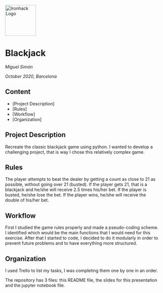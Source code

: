 <img src="https://bit.ly/2VnXWr2" alt="Ironhack Logo" width="100"/>

# Blackjack
*Miguel Simón*

*October 2020, Barcelona*

## Content
- [Project Description]
- [Rules]
- [Workflow]
- [Organization]

## Project Description
Recreate the classic blackjack game using python. I wanted to develop a challenging project, that is way I chose this relatively complex game.

## Rules
The player attempts to beat the dealer by getting a count as close to 21 as possible, without going over 21 (busted). If the player gets 21, that is a blackjack and he/she will receive 2.5 times his/her bet. If the player is busted, he/she lose the bet. If the player wins, he/she will receive the double of his/her bet. 

## Workflow
First I studied the game rules properly and made a pseudo-coding scheme. I identified which would be the main functions that I would need for this exercise. After that I started to code, I decided to do it modularly in order to prevent future problems and to have everything more structured.

## Organization
I used Trello to list my tasks, I was completing them one by one in an order.

The repository has 3 files: this README file, the slides for this presentation and the jupyter notebook file.

 
